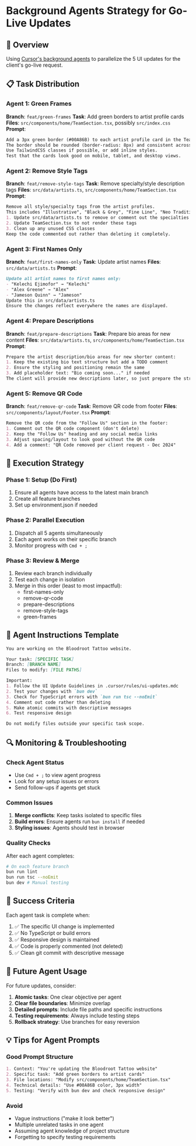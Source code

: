 # Background Agents Strategy for Go-Live Updates

## 🎯 Overview

Using [Cursor's background agents](https://docs.cursor.com/background-agent) to parallelize the 5 UI updates for the client's go-live request.

## 📋 Task Distribution

### Agent 1: Green Frames

**Branch**: `feat/green-frames`
**Task**: Add green borders to artist profile cards
**Files**: `src/components/home/TeamSection.tsx`, possibly `src/index.css`
**Prompt**:

```markdown
Add a 3px green border (#00A86B) to each artist profile card in the TeamSection component. 
The border should be rounded (border-radius: 8px) and consistent across all cards.
Use TailwindCSS classes if possible, or add inline styles.
Test that the cards look good on mobile, tablet, and desktop views.
```

### Agent 2: Remove Style Tags

**Branch**: `feat/remove-style-tags`
**Task**: Remove specialty/style description tags
**Files**: `src/data/artists.ts`, `src/components/home/TeamSection.tsx`
**Prompt**:

```markdown
Remove all style/specialty tags from the artist profiles.
This includes "Illustrative", "Black & Grey", "Fine Line", "Neo Traditional", etc.
1. Update src/data/artists.ts to remove or comment out the specialties array
2. Update TeamSection.tsx to not render these tags
3. Clean up any unused CSS classes
Keep the code commented out rather than deleting it completely.
```

### Agent 3: First Names Only

**Branch**: `feat/first-names-only`
**Task**: Update artist names
**Files**: `src/data/artists.ts`
**Prompt**:

```markdown
Update all artist names to first names only:
- "Kelechi Ejimofor" → "Kelechi"
- "Alex Greene" → "Alex"
- "Jameson Quinn" → "Jameson"
Update this in src/data/artists.ts
Ensure the changes reflect everywhere the names are displayed.
```

### Agent 4: Prepare Descriptions

**Branch**: `feat/prepare-descriptions`
**Task**: Prepare bio areas for new content
**Files**: `src/data/artists.ts`, `src/components/home/TeamSection.tsx`
**Prompt**:

```markdown
Prepare the artist description/bio areas for new shorter content:
1. Keep the existing bio text structure but add a TODO comment
2. Ensure the styling and positioning remain the same
3. Add placeholder text: "Bio coming soon..." if needed
The client will provide new descriptions later, so just prepare the structure.
```

### Agent 5: Remove QR Code

**Branch**: `feat/remove-qr-code`
**Task**: Remove QR code from footer
**Files**: `src/components/layout/Footer.tsx`
**Prompt**:

```markdown
Remove the QR code from the "Follow Us" section in the footer:
1. Comment out the QR code component (don't delete)
2. Keep the "Follow Us" heading and any social media links
3. Adjust spacing/layout to look good without the QR code
4. Add a comment: "QR Code removed per client request - Dec 2024"
```

## 🚀 Execution Strategy

### Phase 1: Setup (Do First)

1. Ensure all agents have access to the latest main branch
2. Create all feature branches
3. Set up environment.json if needed

### Phase 2: Parallel Execution

1. Dispatch all 5 agents simultaneously
2. Each agent works on their specific branch
3. Monitor progress with `Cmd + ;`

### Phase 3: Review & Merge

1. Review each branch individually
2. Test each change in isolation
3. Merge in this order (least to most impactful):
   - first-names-only
   - remove-qr-code
   - prepare-descriptions
   - remove-style-tags
   - green-frames

## 📝 Agent Instructions Template

```markdown
You are working on the Bloodroot Tattoo website. 

Your task: [SPECIFIC TASK]
Branch: [BRANCH NAME]
Files to modify: [FILE PATHS]

Important:
1. Follow the UI Update Guidelines in .cursor/rules/ui-updates.mdc
2. Test your changes with `bun dev`
3. Check for TypeScript errors with `bun run tsc --noEmit`
4. Comment out code rather than deleting
5. Make atomic commits with descriptive messages
6. Test responsive design

Do not modify files outside your specific task scope.
```

## 🔍 Monitoring & Troubleshooting

### Check Agent Status

- Use `Cmd + ;` to view agent progress
- Look for any setup issues or errors
- Send follow-ups if agents get stuck

### Common Issues

1. **Merge conflicts**: Keep tasks isolated to specific files
2. **Build errors**: Ensure agents run `bun install` if needed
3. **Styling issues**: Agents should test in browser

### Quality Checks

After each agent completes:

```bash
# On each feature branch
bun run lint
bun run tsc --noEmit
bun dev # Manual testing
```

## 🎯 Success Criteria

Each agent task is complete when:

1. ✅ The specific UI change is implemented
2. ✅ No TypeScript or build errors
3. ✅ Responsive design is maintained
4. ✅ Code is properly commented (not deleted)
5. ✅ Clean git commit with descriptive message

## 🔄 Future Agent Usage

For future updates, consider:

1. **Atomic tasks**: One clear objective per agent
2. **Clear file boundaries**: Minimize overlap
3. **Detailed prompts**: Include file paths and specific instructions
4. **Testing requirements**: Always include testing steps
5. **Rollback strategy**: Use branches for easy reversion

## 💡 Tips for Agent Prompts

### Good Prompt Structure

```markdown
1. Context: "You're updating the Bloodroot Tattoo website"
2. Specific task: "Add green borders to artist cards"
3. File locations: "Modify src/components/home/TeamSection.tsx"
4. Technical details: "Use #00A86B color, 3px width"
5. Testing: "Verify with bun dev and check responsive design"
```

### Avoid

- Vague instructions ("make it look better")
- Multiple unrelated tasks in one agent
- Assuming agent knowledge of project structure
- Forgetting to specify testing requirements
